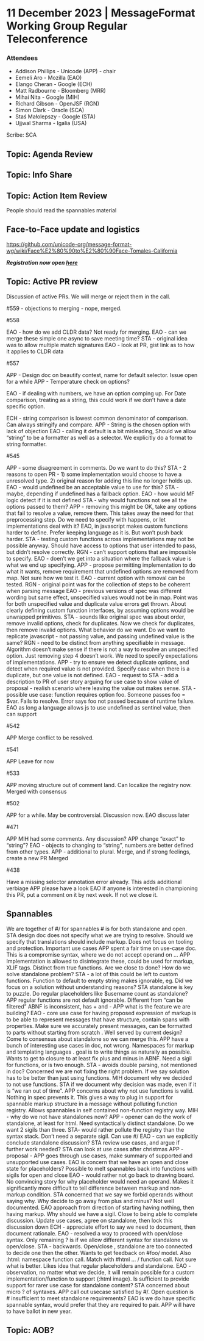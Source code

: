 # 11 December 2023 | MessageFormat Working Group Regular Teleconference

### Attendees
- Addison Phillips - Unicode (APP) - chair
- Eemeli Aro - Mozilla (EAO)
- Elango Cheran - Google (ECH)
- Matt Radbourne - Bloomberg (MRR)
- Mihai Nita - Google (MIH)
- Richard Gibson - OpenJSF (RGN)
- Simon Clark - Oracle (SCA)
- Staś Małolepszy - Google (STA)
- Ujjwal Sharma - Igalia (USA)

Scribe: SCA

## Topic: Agenda Review

## Topic: Info Share

## Topic: Action Item Review

People should read the spannables material

## Face-to-Face update and logistics

https://github.com/unicode-org/message-format-wg/wiki/Face%E2%80%90to%E2%80%90Face-Tomales-California

**_Registration now open [here](https://secure.lglforms.com/form_engine/s/XXOvrVQBIr9lAVQ7a5Hd4w)_**


## Topic: Active PR review

Discussion of active PRs. We will merge or reject them in the call.

#559 - objections to merging - nope, merged.

#558 

EAO - how do we add CLDR data? Not ready for merging.
EAO - can we merge these simple one async to save meeting time?
STA - original idea was to allow multiple match signatures
EAO - look at PR, gist link as to how it applies to CLDR data

#557

APP - Design doc on beautify contest, name for default selector. Issue open for a while
APP - Temperature check on options?

EAO - if dealing with numbers, we have an option comping up.  For Date comparison, treating as a string, this could work if we don’t have a date specific option.

ECH - string comparison is lowest common denominator of comparison. Can always stringify and compare.
APP - String is the chosen option with lack of objection
EAO - calling it default is a bit misleading, Should we allow “string” to be a formatter as well as a selector. We explicitly do a format to string formatter. 

#545

APP - some disagreement in comments. Do we want to do this?
STA - 2 reasons to open PR - 1) some implementation would choose to have a unresolved type. 2) original reason for adding this line no longer holds up. 
EAO - would undefined be an acceptable value to use for this?
STA - maybe, depending if undefined has a fallback option.
EAO - how would MF logic detect if it is not defined
STA - why would functions not see all the options passed to them?
APP - removing this might be OK, take any options that fail to resolve a value, remove them.  This takes away the need for that preprocessing step. Do we need to specify with happens, or let implementations deal with it?
EAO, in javascript makes custom functions harder to define. Prefer keeping language as it is. But won’t push back harder. 
STA - testing custom functions across implementations may not be possible anyway. Should have access to options that user intended to pass, but didn’t resolve correctly.
RGN - can’t support options that are impossible to specify.
EAO - doen’t we get into a situation where the fallback value is what we end up specifying.
APP - propose permitting implementation to do what it wants, remove requirement that undefined options are removed from map. Not sure how we test it.
EAO - current option with removal can be tested.
RGN - original point was for the collection of steps to be coherent when parsing message
EAO - previous versions of spec was different wording but same effect, unspecified values would not be in map. Point was for both unspecified value and duplicate value errors get thrown. About clearly defining custom function interfaces, by assuming options would be unwrapped primitives.
STA - sounds like original spec was about order, remove invalid options, check for duplicates. Now we check for duplicates, then remove invalid options. What behavior do we want.  Do we want to replicate javascript - not passing value, and passing undefined value is the same?
RGN - need to be distinct from anything specifiable in message. Algorithm doesn’t make sense if there is not a way to resolve an unspecified option. Just removing step 4 doesn’t work.  We need to specify expectations of implementations.
APP - try to ensure we detect duplicate options, and detect when required value is not provided. Specify case when there is a duplicate, but one value is not defined.
EAO - request to STA - add a description to PR of user story arguing for use case to show value of proposal - realish scenario where leaving the value out makes sense.
STA - possible use case: function requires option foo. Someone passes foo = $var. Fails to resolve. Error says foo not passed because of runtime failure. 
EAO as long a language allows js to use undefined as sentinel value, then can support

#542

APP Merge conflict to be resolved.

#541

APP Leave for now

#533

APP moving structure out of comment land. Can localize the registry now.
Merged with consensus

#502

APP for a while. May be controversial.  Discussion now.
EAO discuss later

#471

APP MIH had some comments. Any discussion?
APP change “exact” to “string”?
EAO - objects to changing to “string”, numbers are better defined from other types.
APP - additional to plural. 
Merge, and if strong feelings, create a new PR 
Merged

#438

Have a missing selector annotation error already. This adds additional verbiage
APP please have a look
EAO if anyone is interested in championing this PR, put a comment on it by next week.  If not we close it.

## Spannables
We are together of #/ for spannables
\# is for both standalone and open. 
STA design doc does not specify what we are trying to resolve. Should we specify that translations should include markup. Does not focus on tooling and protection. Important use cases
APP spent a fair time on use-case doc.  This is a compromise syntax, where we do not accept operand on …
APP Implementation is allowed to disintegrate these, could be used for markup, XLIF tags. Distinct from true functions. Are we close to done? How do we solve standalone problem?
STA - a lot of this could be left to custom functions. Function to default to empty string makes ignorable, eg. Did we focus on a solution without understanding reasons?
STA standalone is key to puzzle. Do regular placeholders like $username count as standalone?
APP regular functions are not default ignorable. Different from “can be filtered”  ABNF is inconsistent, has + and -
APP what is the feature we are building?
EAO - core use case for having proposed expression of markup is to be able to represent messages that have structure, contain spans with properties. Make sure we accurately present messages, can be formatted to parts without starting from scratch .  Well served by current design?  Come to consensus about standalone so we can merge this.
APP have a bunch of interesting use cases in doc, not wrong. Namespaces for markup and templating languages . goal is to write things as naturally as possible.  Wants to get to closure to at least fix plus and minus in ABNF. Need a sigil for functions, or is two enough.
STA - avoids double parsing, not mentioned in doc? Concerned we are not fixing the right problem. If we say solution has to be better than just using functions. 
MIH document why we decided to not use functions. 
STA if we document why decision was made, even if it is “we ran out of time”. 
APP concerns about why not use functions is valid. Nothing in spec prevents it.  This gives a way to plug in support for spannable markup structure in a message without polluting function registry. Allows spannables in self contained non-function registry way.
MIH - why do we not have standalones now? 
APP - opener can do the work of standalone, at least for html. Need syntactically distinct standalone. Do we want 2 sigils than three.
STA- would rather pollute the registry than the syntax stack. Don’t need a separate sigil. Can use #/
EAO - can we explicitly conclude standalone discussion? STA review use cases, and argue if further work needed? 
STA can look at use cases after christmas
APP - proposal - APP goes through use cases, make summary of supported and unsupported use cases. EAO is concern that we have an open and close state for placeholders? Possible to melt spannables back into functions with sigils for open and close
EAO - would rather not go back to drawing board. No convincing story for why placeholder would need an operand. Makes it significantly more difficult to tell difference between markup and non-markup condition. 
STA concerned that we say we forbid operands without saying why. Why decide to go away from plus and minus? Not well documented.
EAO approach from direction of starting having nothing, then having markup. Why should we have a sigil. Close to being able to complete discussion. Update use cases, agree on standalone, then lock this discussion down
ECH - appreciate effort to say we need to document, then document rationale. 
EAO - resolved a way to proceed with open/close syntax. Only remaining ? is if we allow different syntax for standalone vs open/close.
STA - backwards. Open/close , standalone are too connected to decide one then the other. Wants to get feedback on #foo/ model. Also :html: namespace function call. Match with #html … / function call. Not sure what is better. Likes idea that regular placeholders and standalone. 
EAO - observation, no matter what we decide, it will remain possible for a custom implementation/function to support {:html image}. Is sufficient to provide support for rarer use case for standalone content?
STA concerned about micro ? of syntaxes.
APP call out usecase satisfied by #/. Open question is # insufficient to meet standalone requirements?
EAO is we do have specific spannable syntax, would prefer that they are required to pair.
APP will have to have ballot in new year.

## Topic: AOB?


